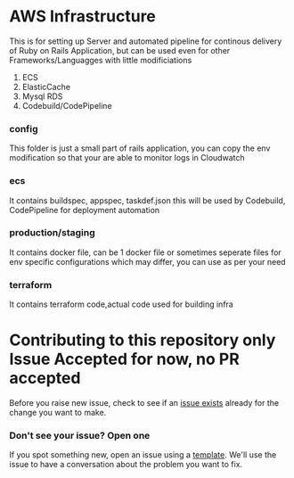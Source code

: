 # AWS Infrastructure
This is for setting up Server and  automated pipeline for continous delivery of Ruby on Rails Application, but can be used even for other Frameworks/Languagges 
with little modificiations

1. ECS
2. ElasticCache
3. Mysql RDS
4. Codebuild/CodePipeline

### config

This folder is just a small part of rails application, you can copy the env modification so that your are able to monitor logs in Cloudwatch

### ecs

It contains buildspec, appspec, taskdef.json this will be used by Codebuild, CodePipeline for deployment automation

### production/staging

It contains docker file, can be 1 docker file or sometimes seperate files for env specific configurations which may differ, you can use as per your need

### terraform

It contains terraform code,actual code used for building infra

# Contributing to this repository only Issue Accepted for now, no PR accepted

Before you raise new issue, check to see if an [issue exists](https://github.com/Iruuza/aws-infra/issues) already for the change you want to make.

### Don't see your issue? Open one

If you spot something new, open an issue using a [template](https://github.com/Iruuza/aws-infra/issues/new/choose). We'll use the issue to have a conversation about the problem you want to fix.
